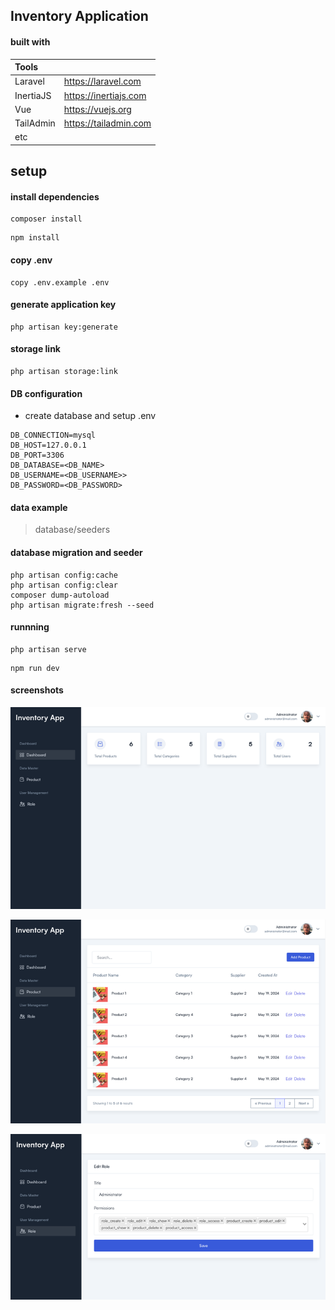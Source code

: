 ## Inventory Application

#### built with

| Tools  |  |
| :--- | :--- |
| Laravel  | https://laravel.com  |
| InertiaJS  | https://inertiajs.com  |
| Vue | https://vuejs.org  |
| TailAdmin | https://tailadmin.com  |
| etc |  |

## setup

#### install dependencies
```
composer install
```

```
npm install
```
#### copy .env
```
copy .env.example .env
```
#### generate application key
```
php artisan key:generate
```
#### storage link
```
php artisan storage:link
```
#### DB configuration
- create database and setup .env

```
DB_CONNECTION=mysql
DB_HOST=127.0.0.1
DB_PORT=3306
DB_DATABASE=<DB_NAME>
DB_USERNAME=<DB_USERNAME>>
DB_PASSWORD=<DB_PASSWORD>
```
#### data example 
> database/seeders


#### database migration and seeder
```
php artisan config:cache
php artisan config:clear
composer dump-autoload
php artisan migrate:fresh --seed
```
#### runnning
```
php artisan serve
```

```
npm run dev
```

#### screenshots

![administrator](screenshots/dashboard.png)

![products](screenshots/products.png)

![roles](screenshots/roles.png)

